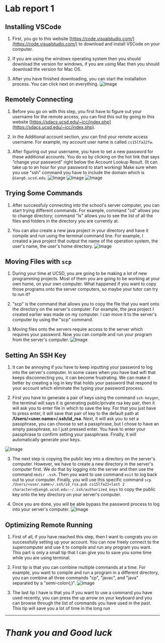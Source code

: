 # Lab report 1
## **Installing VSCode**
1) First, you go to this website [https://code.visualstudio.com/](https://code.visualstudio.com/) to download and install VSCode on your computer.

2) If you are using the windows operating system then you should download the version for windows, if you are using Mac then you should download the version for Mac OS.

3) After you have finished downloading, you can start the installation process. You can click next on everything.
![Image](CSE15L_Images\LabReport1-1.png)
## **Remotely Connecting**
1) Before you go on with this step, you first have to figure out your username for the remote access, you can find this out by going to this website [https://sdacs.ucsd.edu/~icc/index.php](https://sdacs.ucsd.edu/~icc/index.php).

2) In the Additional account section, you can find your remote access username. For example, my account user name is called `cs15lfa22fw`.

3) After figuring out your username, you have to set a new password for these additional accounts. You do so by clicking on the hot link that says “change your password” right below the Account Lookup Result. (It can take up to an hour for your password to start working) Make sure when you use "ssh" command you have to include the domain which is `@ieng6.ucsd.edu`.
![Image](CSE15L_Images\LabReport1-2.png)
![Image](CSE15L_Images\LabReport1-3.png)
![Image](CSE15L_Images\LabReport1-4.png)
## **Trying Some Commands**
1) After successfuly connecting into the school's server computer, you can start trying different commands. For example, command "cd" allows you to change directory; command "ls" allows you to see the list of all the files and folders in the directory you are currently at.

2) You can also create a new java project in your directory and have it compile and run using the terminal command line. For example, I created a java project that output the name of the operation system, the user's name, the user's home directory.
![Image](CSE15L_Images\LabReport1-5.png)
## **Moving Files with `scp`**
1) During your time at UCSD, you are going to be making a lot of new programming projects. Most of them you are going to be working at your own home, on your own computer. What happened if you want to copy those programs onto the server computers, so maybe your tutor can try to run it?

2) "scp" is the command that allows you to copy the file that you want onto the directory on the server's computer. For example, the java project I created earlier was made on my computer. I can move it to the server's computer by using the "scp" command.

3) Moving files onto the servers require access to the server which requires your password. Now you can compile and run your program from the server's computer.
![Image](CSE15L_Images\LabReport1-6.png)
## **Setting An SSH Key**
1) It can be annoying if you have to keep inputting your password to log into the server's computer. In some cases when you have bad wifi that keeps disconnecting you, it can become frustrating. We can make it better by creating a log in key that holds your password that respond to your account which eliminate the typing your password process.

2) First you have to generate a pair of keys using the command `ssh-keygen`, the terminal will says it is generating public/private rsa key pair, then it will ask you to enter file in which to save the key. For that you just have to press enter, it will save that pair of key to the default path at **/Users/<user.name>/.ssh/id_rsa**. Next, it will ask you to set a passphrase, you can choose to set a passphrase, but I chose to have an empty passphrase, so I just pressed enter. You have to enter your passphrase to confirm setting your passphrase. Finally, it will automatically generate your keys.

![Image](CSE15L_Images\LabReport1-7.png)

3) The next step is copying the public key into a directory on the server's computer. However, we have to create a new directory in the server's computer first. We do that by logging into the server and then use the command `mkdir .ssh`. Then you want to use command `exit` to log back out to your computer. Finally, you will use this specific command `scp /Users/<user.name>/.ssh/id_rsa.pub cs15lfa22<last 2 character>@ieng6.ucsd.edu:~/.ssh/authorized_keys` to copy the public key onto the key directory on your server's computer.

4) Once you are done, you will be able bypass the password process to log into your server's computer.
![Image](CSE15L_Images\LabReport1-8.png)
## **Optimizing Remote Running**
1) First of all, if you have reached this step, then I want to congrats you on successfully setting up your account. You can now freely connect to the supercomputer and use it to compile and run any program you want. This part is only a small tip that I can give you to save you some time while you are using terminal.

2) First tip is that you can combine multiple commands at a time. For example, you want to compile and run a program in a different directory, you can combine all three commands "cp", "javac", and "java" separated by a "semi-colon(;)".
![Image](CSE15L_Images\LabReport1-9.png)

3) The last tip I have is that you if you want to use a command you have used recently, you can press the up arrow on your keyboard and you can browse through the list of commands you have used in the past. This tip will save you a lot of time in the long run

---
# *Thank you and Good luck*